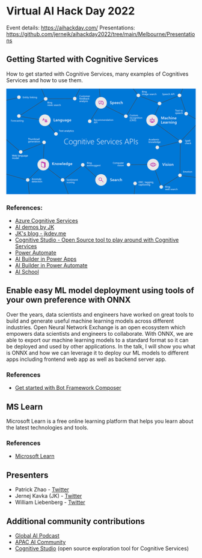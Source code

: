 # Virtual AI Hack Day 2022

Event details: https://aihackday.com/
Presentations: https://github.com/jernejk/aihackday2022/tree/main/Melbourne/Presentations

## Getting Started with Cognitive Services

How to get started with Cognitive Services, many examples of Cognitives Services and how to use them.

![Cognitive Service Graph](Melbourne/img/cognitive-services-graph.png)

### References:

- [Azure Cognitive Services](https://azure.microsoft.com/en-au/services/cognitive-services/)
- [AI demos by JK](https://github.com/jernejk?tab=repositories)
- [JK's blog - jkdev.me](https://jkdev.me/tag/ai/)
- [Cognitive Studio - Open Source tool to play around with Cognitive Services](https://cognitivestudio.dev/)
- [Power Automate](https://australia.flow.microsoft.com/en-us/)
- [AI Builder in Power Apps](https://docs.microsoft.com/en-us/powerapps/use-ai-builder)
- [AI Builder in Power Automate](https://docs.microsoft.com/en-us/ai-builder/use-in-flow-overview)
- [AI School](https://www.microsoft.com/en-us/ai/ai-school)

## Enable easy ML model deployment using tools of your own preference with ONNX

Over the years, data scientists and engineers have worked on great tools to build and generate useful machine learning models across different industries. Open Neural Network Exchange is an open ecosystem which empowers data scientists and engineers to collaborate. With ONNX, we are able to export our machine learning models to a standard format so it can be deployed and used by other applications. In the talk, I will show you what is ONNX and how we can leverage it to deploy our ML models to different apps including frontend web app as well as backend server app.


### References

- [Get started with Bot Framework Composer](https://github.com/Microsoft/BotFramework-Composer)

## MS Learn

Microsoft Learn is a free online learning platform that helps you learn about the latest technologies and tools.

### References

- [Microsoft Learn](https://www.microsoft.com/en-us/learning/)

## Presenters

- Patrick Zhao - [Twitter](https://twitter.com/paladinapay)
- Jernej Kavka (JK) - [Twitter](https://twitter.com/jernej_kavka)
- William Liebenberg - [Twitter](https://twitter.com/William_DotNet)

## Additional community contributions

- [Global AI Podcast](https://globalai.live/ai-the-podcast/)
- [APAC AI Community](https://www.meetup.com/apac-ai-community/)
- [Cognitive Studio](https://cognitivestudio.dev/) (open source exploration tool for Cognitive Services)

